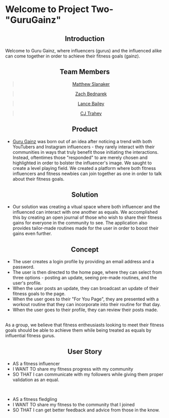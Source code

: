 # Welcome to Project Two- "GuruGainz"


<center>

## Introduction

</center>
Welcome to Guru Gainz, where influencers (gurus) and the influenced alike can come together in order to achieve their fitness goals (gainz).

<center>

## Team Members

</center>
<center>

> [Matthew Slanaker](https://github.com/MSlanaker)

> [Zach Bednarek](https://github.com/zachbednarek)

> [Lance Bailey](https://github.com/lancebailey26)

> [CJ Trahey](https://github.com/cjtrahey)

</center>
<center>

## Product

</center>

* [Guru Gainz](link) was born out of an idea after noticing a trend with both YouTubers and Instagram influencers - they rarely interact with their communities in ways that truly benefit those initiating the interactions. Instead, oftentimes those "responded" to are merely chosen and highlighted in order to bolster the influencer's image. We saught to create a level playing field. We created a platform where both fitness influencers and fitness newbies can join together as one in order to talk about their fitness goals.

<center>

## Solution

</center>

* Our solution was creating a vitual space where both influencer and the influenced can interact with one another as equals. We accomplished this by creating an open journal of those who wish to share their fitness gains for everyone in the community to see. The application also provides tailor-made routines made for the user in order to boost their gains even further.

<center>

## Concept

</center>

* The user creates a login profile by providing an email address and a password.
*  The user is then directed to the home page, where they can select from three options - posting an update, seeing pre-made routines, and the user's profile.
* When the user posts an update, they can broadcast an update of their fitness goals to the page.
* When the user goes to their "For You Page", they are presented with a workout routine that they can incorporate into their routine for that day.
* When the user goes to their profile, they can review their posts made.
<p>
<br>
As a group, we believe that fitness entheusiasts looking to meet their fitness goals should be able to achieve them while being treated as equals by influential fitness gurus.

<center>

## User Story

</center>

* AS a fitness influencer
* I WANT TO share my fitness progress with my community 
* SO THAT I can communicate with my followers while giving them proper validation as an equal.

<p>
<br>

* AS a fitness fledgling
* I WANT TO share my fitness to the community that I joined
* SO THAT I can get better feedback and advice from those in the know.





